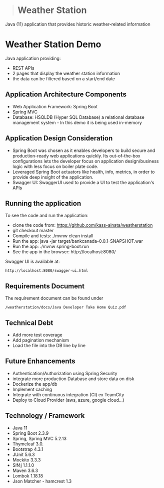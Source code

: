 > # Weather Station
Java (11) application that provides historic weather-related information

# Weather Station Demo
Java application providing:
- REST APIs
- 2 pages that display the weather station information
- the data can be filtered based on a start/end date

## Application Architecture Components
- Web Application Framework: Spring Boot
- Spring MVC
- Database: HSQLDB (Hyper SQL Database) a relational database management system - In this demo it is being used in-memory


## Application Design Consideration
- Spring Boot was chosen as it enables developers to build secure and production-ready web applications quickly. Its out-of-the-box configurations lets the developer focus on application design/business logic with less focus on boiler plate code.
- Leveraged Spring Boot actuators like health, info, metrics, in order to provide deep insight of the application.
- Swagger UI: SwaggerUI used to provide a UI to test the application's APIs

## Running the application
To see the code and run the application:
- clone the code from: https://github.com/kass-ainata/weatherstation
- git checkout master
- Compile and tests: ./mvnw clean install
- Run the app:  java -jar target/bankcanada-0.0.1-SNAPSHOT.war
- Run the app:  ./mvnw spring-boot:run
- See the app in the browser: http://localhost:8080/

Swagger UI is available at:
```
http://localhost:8080/swagger-ui.html
```

## Requirements Document
The requirement document can be found under
```
/weatherstation/docs/Java Developer Take Home Quiz.pdf
```

## Technical Debt
- Add more test coverage
- Add pagination mechanism
- Load the file into the DB line by line

## Future Enhancements
- Authentication/Authorization using Spring Security
- integrate more production Database and store data on disk
- Dockerize the app/db
- Implement caching
- Integrate with continuous integration (CI) ex TeamCity
- Deploy to Cloud Provider (aws, azure, google cloud...)

## Technology / Framework
- Java 11
- Spring Boot 2.3.9
- Spring, Spring MVC 5.2.13
- Thymeleaf	3.0.
- Bootstrap 4.3.1
- JUnit 5.6.3
- Mockito 3.3.3
- Slf4j 1.1.1.0
- Maven 3.6.3
- Lombok 1.18.18
- Json Matcher - hamcrest 1.3
